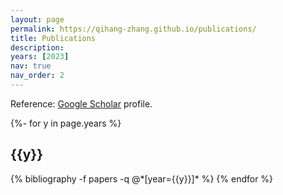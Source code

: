 ```yaml
---
layout: page
permalink: https://qihang-zhang.github.io/publications/
title: Publications
description:
years: [2023]
nav: true
nav_order: 2
---
```

<!-- _pages/publications.md -->
Reference: <a href="https://scholar.google.com/citations?user=A_h5posAAAAJ&hl">Google Scholar</a> profile.
<div class="publications">

{%- for y in page.years %}
  <h2 class="year">{{y}}</h2>
  {% bibliography -f papers -q @*[year={{y}}]* %}
{% endfor %}

</div>





<br/><br/>
